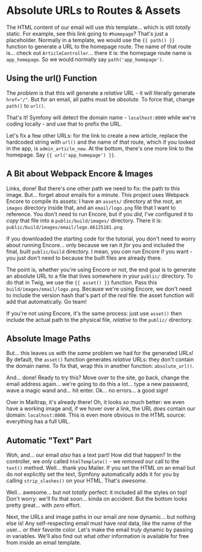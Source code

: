 # Absolute URLs to Routes & Assets

The HTML content of our email will use *this* template... which is still *totally*
static. For example, see this link going to `#homepage`? That's just a placeholder.
Normally in a template, we would use the `{{ path() }}` function to generate a URL
to the homepage route. The name of that route is... check out `ArticleController`...
there it is: the homepage route name is `app_homepage`. So we would normally
say `path('app_homepage')`.

## Using the url() Function

The *problem* is that this will generate a *relative* URL - it will literally
generate `href="/"`. But for an email, all paths must be *absolute*. To force
that, change `path()` to `url()`.

That's it! Symfony will detect the domain name - `localhost:8000` while we're
coding locally - and use that to prefix the URL.

Let's fix a few other URLs: for the link to create a new article, replace the
hardcoded string with `url()` and the name of *that* route, which if you looked
in the app, is `admin_article_new`. At the bottom, there's one more link to the
homepage. Say  `{{ url('app_homepage') }}`.

## A Bit about Webpack Encore & Images

Links, done! But there's one other path we need to fix: the path to this image.
But... forget about emails for a minute. This project uses Webpack Encore to compile
its assets: I have an `assets/` directory at the root, an `images` directory inside
that, and an `email/logo.png` file that I want to reference. You don't need to run
Encore, but if you *did*, I've configured it to *copy* that file into a
`public/build/images/` directory. There it is:
`public/build/images/email/logo.66125181.png`.

If you downloaded the starting code for the tutorial, you don't need to worry about
running Encore... only because we ran it *for* you and included the final, built
`public/build` directory. I mean, you *can* run Encore if you want - you just
don't need to because the built files are already there.

The point is, whether you're using Encore or not, the end goal is to generate
an absolute URL to a file that lives somewhere in your `public/` directory.
To do that in Twig, we use the `{{ asset() }}` function. Pass this
`build/images/email/logo.png`. Because we're using Encore, we don't need to include
the version hash that's part of the *real* file: the asset function will add that
automatically. Go team!

If you're not using Encore, it's the same process: just use `asset()` then include
the actual path to the physical file, *relative* to the `public/` directory.

## Absolute Image Paths

But... this leaves us with the *same* problem we had for the generated URLs!
By default, the `asset()` function generates *relative* URLs: they don't contain
the domain name. To fix that, wrap this in another function: `absolute_url()`.

And... done! Ready to try this? Move over to the site, go back, change the email
address again... we're going to do this a lot... type a new password, wave a magic
wand and... hit enter. Ok... no errors... a good sign!

Over in Mailtrap, it's already there! Oh, it looks *so* much better: we even have
a working image and, if we hover over a link, the URL *does* contain our domain:
`localhost:8000`. This is even more obvious in the HTML source: everything has
a full URL.

## Automatic "Text" Part

Woh, and... our email *also* has a text part! How did that happen? In the controller,
we *only* called `htmlTemplate()` - we *removed* our call to the `text()` method.
Well... thank you Mailer. If you set the HTML on an email but do *not* explicitly
set the text, Symfony automatically adds it for you by calling `strip_slashes()`
on your HTML. That's *awesome*.

Well... awesome... but not *totally* perfect: it included all the styles on top!
Don't worry: we'll fix that soon... kinda on accident. But the bottom looks pretty
great... with *zero* effort.

Next, the URLs and image paths in our email *are* now dynamic... but nothing else
is! Any self-respecting email must have *real* data, like the name of the user...
or their favorite color. Let's make the email *truly* dynamic by passing in variables.
We'll also find out what *other* information is available for free from inside
an email template.
